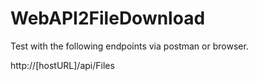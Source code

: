 # WebAPI2FileDownload

Test with the following endpoints via postman or browser.

http://[hostURL]/api/Files
